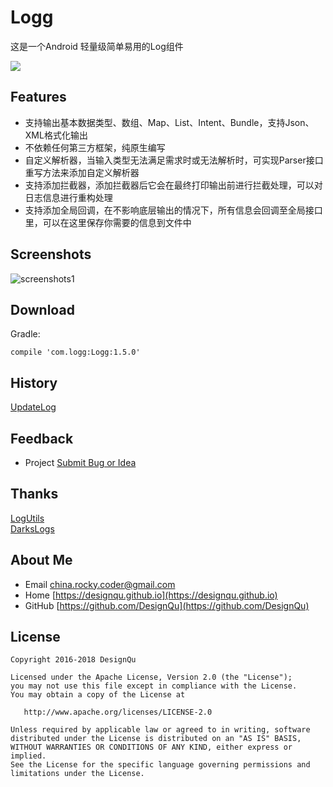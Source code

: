 # Logg
这是一个Android 轻量级简单易用的Log组件

[![](https://img.shields.io/badge/License-Apache%202.0%20-blue.svg)](https://github.com/DesignQu/Logg/blob/master/LICENSE.md)

## Features  
* 支持输出基本数据类型、数组、Map、List、Intent、Bundle，支持Json、XML格式化输出  
* 不依赖任何第三方框架，纯原生编写  
* 自定义解析器，当输入类型无法满足需求时或无法解析时，可实现Parser接口重写方法来添加自定义解析器  
* 支持添加拦截器，添加拦截器后它会在最终打印输出前进行拦截处理，可以对日志信息进行重构处理  
* 支持添加全局回调，在不影响底层输出的情况下，所有信息会回调至全局接口里，可以在这里保存你需要的信息到文件中

## Screenshots
![screenshots1](https://github.com/DesignQu/Tool-Log/blob/master/ImageFolder/screenshots1.png "screenshots1")

## Download
Gradle:
```
compile 'com.logg:Logg:1.5.0'
```

## History
[UpdateLog](https://github.com/DesignQu/Logg/releases)   

## Feedback
* Project  [Submit Bug or Idea](https://github.com/DesignQu/Logg/issues)   

## Thanks
[LogUtils](https://github.com/pengwei1024/LogUtils)  
[DarksLogs](https://github.com/liulhdarks/darks-logs)

## About Me
* Email [china.rocky.coder@gmail.com](china.rocky.coder@gmail.com)  
* Home [https://designqu.github.io](https://designqu.github.io)  
* GitHub [https://github.com/DesignQu](https://github.com/DesignQu)  

## License
```
Copyright 2016-2018 DesignQu

Licensed under the Apache License, Version 2.0 (the "License");
you may not use this file except in compliance with the License.
You may obtain a copy of the License at

   http://www.apache.org/licenses/LICENSE-2.0

Unless required by applicable law or agreed to in writing, software
distributed under the License is distributed on an "AS IS" BASIS,
WITHOUT WARRANTIES OR CONDITIONS OF ANY KIND, either express or implied.
See the License for the specific language governing permissions and
limitations under the License.
```
